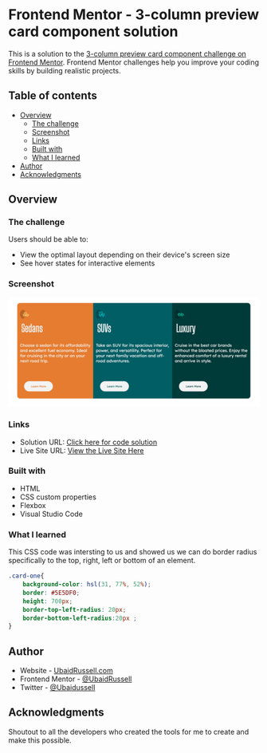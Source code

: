 # Frontend Mentor - 3-column preview card component solution

This is a solution to the [3-column preview card component challenge on Frontend Mentor](https://www.frontendmentor.io/challenges/3column-preview-card-component-pH92eAR2-). Frontend Mentor challenges help you improve your coding skills by building realistic projects. 

## Table of contents

- [Overview](#overview)
  - [The challenge](#the-challenge)
  - [Screenshot](#screenshot)
  - [Links](#links)
  - [Built with](#built-with)
  - [What I learned](#what-i-learned)
- [Author](#author)
- [Acknowledgments](#acknowledgments)


## Overview

### The challenge

Users should be able to:

- View the optimal layout depending on their device's screen size
- See hover states for interactive elements

### Screenshot

![Screen shot](images/3-column-card-screenshot.png)


### Links

- Solution URL: [Click here for code solution](https://github.com/UbaidRussell/3-column-preview-card-component)
- Live Site URL: [View the Live Site Here](https://ubaidrussell.com/3-column-preview-card-component/)


### Built with

- HTML
- CSS custom properties
- Flexbox
- Visual Studio Code


### What I learned
This CSS code was intersting to us and showed us we can do border radius specifically to the top, right, left or bottom of an element.
```css
.card-one{
    background-color: hsl(31, 77%, 52%);
    border: #5E5DF0;
    height: 700px;
    border-top-left-radius: 20px;
    border-bottom-left-radius:20px ;
}
```

## Author

- Website - [UbaidRussell.com](https://ubaidrussell.com/)
- Frontend Mentor - [@UbaidRussell](https://www.frontendmentor.io/profile/UbaidRussell)
- Twitter - [@Ubaidussell](https://www.twitter.com/UbaidRussell)


## Acknowledgments
Shoutout to all the developers who created the tools for me to create and make this possible.